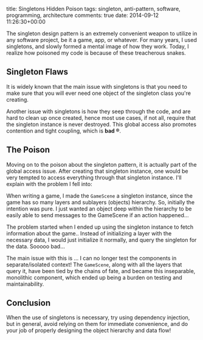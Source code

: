 title: Singletons Hidden Poison
tags: singleton, anti-pattern, software, programming, architecture
comments: true
date: 2014-09-12 11:26:30+00:00

The singleton design pattern is an extremely convenient weapon to utilize in any software project, be it a game, app, or whatever. For many years, I used singletons, and slowly formed a mental image of how they work. Today, I realize how poisoned my code is because of these treacherous snakes.

## Singleton Flaws

It is widely known that the main issue with singletons is that you need to make sure that you will ever need one object of the singleton class you're creating.

Another issue with singletons is how they seep through the code, and are hard to clean up once created, hence most use cases, if not all, require that the singleton instance is never destroyed. This global access also promotes contention and tight coupling, which is **bad ®**.

## The Poison

Moving on to the poison about the singleton pattern, it is actually part of the global access issue. After creating that singleton instance, one would be very tempted to access everything through that singleton instance. I'll explain with the problem I fell into:

When writing a game, I made the `GameScene` a singleton instance, since the game has so many layers and sublayers (objects) hierarchy. So, initially the intention was pure. I just wanted an object deep within the hierarchy to be easily able to send messages to the GameScene if an action happened...

The problem started when I ended up using the singleton instance to fetch information about the game.. Instead of initializing a layer with the necessary data, I would just initialize it normally, and query the singleton for the data. Sooooo bad...

The main issue with this is ... I can no longer test the components in separate/isolated context! The `GameScene`, along with all the layers that query it, have been tied by the chains of fate, and became this inseparable, monolithic component, which ended up being a burden on testing and maintainability.

## Conclusion

When the use of singletons is necessary, try using dependency injection, but in general, avoid relying on them for immediate convenience, and do your job of properly designing the object hierarchy and data flow!
